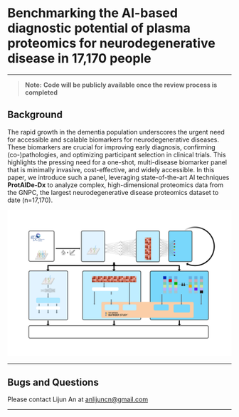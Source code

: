 # Benchmarking the AI-based diagnostic potential of plasma proteomics for neurodegenerative disease in 17,170 people 
---
> **Note:** **Code will be publicly available once the review process is completed**


## Background
The rapid growth in the dementia population underscores the urgent need for accessible and scalable biomarkers for neurodegenerative diseases. These biomarkers are crucial for improving early diagnosis, confirming (co-)pathologies, and optimizing participant selection in clinical trials. This highlights the pressing need for a one-shot, multi-disease biomarker panel that is minimally invasive, cost-effective, and widely accessible. In this paper, we introduce such a panel, leveraging state-of-the-art AI techniques **ProtAIDe-Dx** to analyze complex, high-dimensional proteomics data from the GNPC, the largest neurodegenerative disease proteomics dataset to date (n=17,170).





![main_figures_from_paper](./ProtAIDe-Dx.jpg)

---




## Bugs and Questions

Please contact Lijun An at anlijuncn@gmail.com

---
